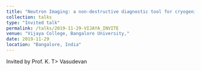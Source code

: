 ```yaml
---
title: "Neutron Imaging: a non-destructive diagnostic tool for cryogenic propellant investigations"
collection: talks
type: "Invited talk"
permalink: /talks/2019-11-29-VIJAYA_INVITE
venue: "Vijaya College, Bangalore University,"
date: 2019-11-29
location: "Bangalore, India"
---
```


Invited by Prof. K. T> Vasudevan

